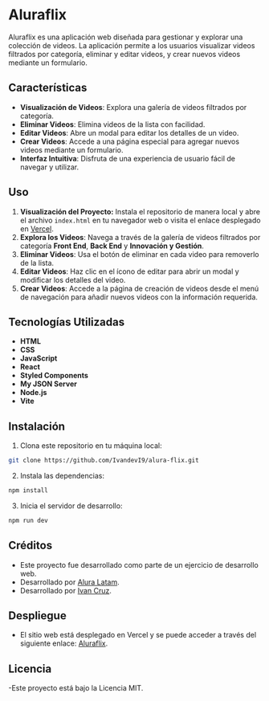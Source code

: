 # Aluraflix

Aluraflix es una aplicación web diseñada para gestionar y explorar una colección de videos. La aplicación permite a los usuarios visualizar videos filtrados por categoría, eliminar y editar videos, y crear nuevos videos mediante un formulario.

## Características

- **Visualización de Videos**: Explora una galería de videos filtrados por categoría.
- **Eliminar Videos**: Elimina videos de la lista con facilidad.
- **Editar Videos**: Abre un modal para editar los detalles de un video.
- **Crear Videos**: Accede a una página especial para agregar nuevos videos mediante un formulario.
- **Interfaz Intuitiva**: Disfruta de una experiencia de usuario fácil de navegar y utilizar.

## Uso

1. **Visualización del Proyecto:** Instala el repositorio de manera local y abre el archivo `index.html` en tu navegador web o visita el enlace desplegado en [Vercel](https://alura-flix-flax.vercel.app/).
2. **Explora los Videos**: Navega a través de la galería de videos filtrados por categoría **Front End**, **Back End** y **Innovación y Gestión**.
3. **Eliminar Videos**: Usa el botón de eliminar en cada video para removerlo de la lista.
4. **Editar Videos**: Haz clic en el ícono de editar para abrir un modal y modificar los detalles del video.
5. **Crear Videos**: Accede a la página de creación de videos desde el menú de navegación para añadir nuevos videos con la información requerida.

## Tecnologías Utilizadas

- **HTML**
- **CSS**
- **JavaScript**
- **React**
- **Styled Components**
- **My JSON Server**
- **Node.js**
- **Vite**

## Instalación
   
1. Clona este repositorio en tu máquina local:
```bash
git clone https://github.com/IvandevI9/alura-flix.git
```
2. Instala las dependencias:
```bash
npm install
```
3. Inicia el servidor de desarrollo:
```bash
npm run dev
```
## Créditos

- Este proyecto fue desarrollado como parte de un ejercicio de desarrollo web.
- Desarrollado por [Alura Latam](https://www.linkedin.com/company/alura-latam/).
- Desarrollado por [Ivan Cruz](https://www.linkedin.com/in/ivan-cruz-1906mx/).

## Despliegue

- El sitio web está desplegado en Vercel y se puede acceder a través del siguiente enlace: [Aluraflix](https://alura-flix-flax.vercel.app/).

## Licencia

-Este proyecto está bajo la Licencia MIT.


